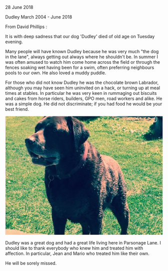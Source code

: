 28 June 2018

Dudley March 2004 - June 2018

From David Phillips :

It is with deep sadness that our dog 'Dudley' died of old age on Tuesday evening.

Many people will have known Dudley because he was very much "the dog in the lane", always getting out always where he shouldn't be. In summer I was often amused to watch him come home across the field or through the fences soaking wet having been for a swim, often preferring neighbours pools to our own. He also loved a muddy puddle.

For those who did not know Dudley he was the chocolate brown Labrador, although you may have seen him uninvited on a hack, or turning up at meal times at stables. In particular he was very keen in rummaging out biscuits and cakes from horse riders, builders, GPO men, road workers and alike. He was a simple dog. He did not discriminate; if you had food he would be your best friend.

![Image](images/nm0517_1.jpg)

Dudley was a great dog and had a great life living here in Parsonage Lane. I should like to thank everybody who knew him and treated him with affection. In particular, Jean and Mario who treated him like their own.

He will be sorely missed.
